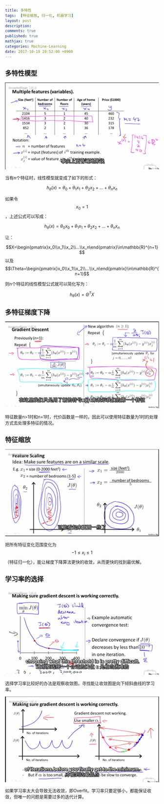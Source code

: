 ```yaml
---
title: 多特性
tags:  [特征缩放, 归一化, 机器学习]
layout: post
description: 
comments: true
published: true
mathjax: true
categories: Machine-Learning
date: 2017-10-19 20:52:00 +0900
---
```


## 多特性模型

[![](/assets/images/ML-4-1-2017-10-19-20-52-46.png)](https://www.bilibili.com/video/av9912938/index_13.html#page=19)

当有n个特征时，线性模型就变成了如下的形式：

$$
h_\theta(x)=\theta_0+\theta_1x_1+\theta_2x_2+...+\theta_nx_n
$$

如果令$$x_0=1$$，上述公式可以写成：

$$
h_\theta(x)=\theta_0x_0+\theta_1x_1+\theta_2x_2+...+\theta_nx_n
$$

让：

$$X=\begin{pmatrix}x_0\\x_1\\x_2\\...\\x_n\end{pmatrix}\in\mathbb{R}^{n+1}$$ 以及 $$\Theta=\begin{pmatrix}x_0\\x_1\\x_2\\...\\x_n\end{pmatrix}\in\mathbb{R}^{n+1}$$

则n个特征的线性模型公式就可以简化写为：

$$
h_\theta(x)=\Theta^TX
$$

## 多特征梯度下降

[![](/assets/images/ML-4-2-2017-10-20-07-48-07.png)](https://www.bilibili.com/video/av9912938/index_13.html#page=20)

特征数量n>1时和n=1时，代价函数是一样的，因此可以使用特征数量为1时的处理方式去处理多特征的情况。

## 特征缩放

[![](/assets/images/ML-4-3-2017-10-20-07-37-23.png)](https://www.bilibili.com/video/av9912938/index_20.html#page=21)

把所有特征变化范围变化为$$-1\leq x_i \leq 1$$（特征归一化），能让梯度下降算法更快的收敛，从而更快的找到最优解。

## 学习率的选择

[![](/assets/images/ML-4-4-2017-10-20-07-59-49.png)](https://www.bilibili.com/video/av9912938/index_20.html#page=22)

选择学习率比较好的办法是观察收敛图，寻找能让收敛图是向下倾斜曲线的学习率。

![](/assets/images/ML-4-4-2017-10-20-08-00-48.png)

如果学习率太大会导致无法收敛，即Overfit。学习率只要足够小，都能保证收敛，但唯一的问题是需要过多的迭代计算。

